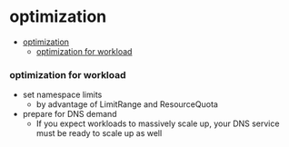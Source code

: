# optimization

<!-- @import "[TOC]" {cmd="toc" depthFrom=1 depthTo=6 orderedList=false} -->
<!-- code_chunk_output -->

- [optimization](#optimization)
    - [optimization for workload](#optimization-for-workload)

<!-- /code_chunk_output -->

### optimization for workload

* set namespace limits
  * by advantage of LimitRange and ResourceQuota
* prepare for DNS demand
  * If you expect workloads to massively scale up, your DNS service must be ready to scale up as well
